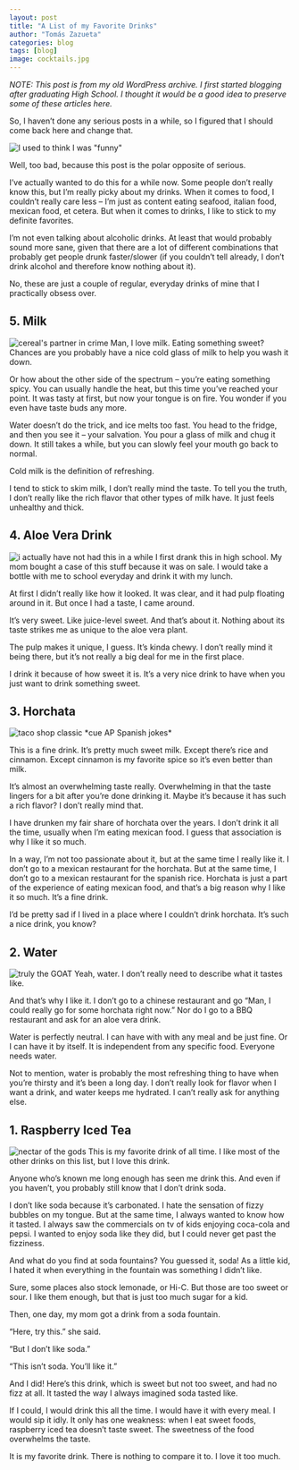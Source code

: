 ```yaml
---
layout: post
title: "A List of my Favorite Drinks"
author: "Tomás Zazueta"
categories: blog
tags: [blog]
image: cocktails.jpg
---
```


*NOTE: This post is from my old WordPress archive. I first started blogging after graduating High School. I thought it would be a good idea to preserve some of these articles here.*

So, I haven’t done any serious posts in a while, so I figured that I should come back here and change that.

![I used to think I was "funny"](assets/img/waitforit.png)

Well, too bad, because this post is the polar opposite of serious.

I’ve actually wanted to do this for a while now. Some people don’t really know this, but I’m really picky about my drinks. When it comes to food, I couldn’t really care less – I’m just as content eating seafood, italian food, mexican food, et cetera. But when it comes to drinks, I like to stick to my definite favorites.

I’m not even talking about alcoholic drinks. At least that would probably sound more sane, given that there are a lot of different combinations that probably get people drunk faster/slower (if you couldn’t tell already, I don’t drink alcohol and therefore know nothing about it).

No, these are just a couple of regular, everyday drinks of mine that I practically obsess over.

## 5. Milk
![cereal's partner in crime](assets/img/Milk_Aisle.jpg)
Man, I love milk. Eating something sweet? Chances are you probably have a nice cold glass of milk to help you wash it down.

Or how about the other side of the spectrum –  you’re eating something spicy. You can usually handle the heat, but this time you’ve reached your point. It was tasty at first, but now your tongue is on fire. You wonder if you even have taste buds any more.

Water doesn’t do the trick,  and ice melts too fast. You head to the fridge, and then you see it – your salvation. You pour a glass of milk and chug it down. It still takes a while, but you can slowly feel your mouth go back to normal.

Cold milk is the definition of refreshing.

I tend to stick to skim milk, I don’t really mind the taste. To tell you the truth, I don’t really like the rich flavor that other types of milk have. It just feels unhealthy and thick.

## 4. Aloe Vera Drink
![i actually have not had this in a while](assets/img/aloe.jpg)
I first drank this in high school. My mom bought a case of this stuff because it was on sale. I would take a bottle with me to school everyday and drink it with my lunch.

At first I didn’t really like how it looked. It was clear, and it had pulp floating around in it. But once I had a taste, I came around.

It’s very sweet. Like juice-level sweet. And that’s about it. Nothing about its taste strikes me as unique to the aloe vera plant.

The pulp makes it unique, I guess. It’s kinda chewy. I don’t really mind it being there, but it’s not really a big deal for me in the first place.

I drink it because of how sweet it is. It’s a very nice drink to have when you just want to drink something sweet.

## 3. Horchata
![taco shop classic](assets/img/horchata.png)
\*cue AP Spanish jokes*

This is a fine drink. It’s pretty much sweet milk. Except there’s rice and cinnamon. Except cinnamon is my favorite spice so it’s even better than milk.

It’s almost an overwhelming taste really. Overwhelming in that the taste lingers for a bit after you’re done drinking it. Maybe it’s because it has such a rich flavor? I don’t really mind that.

I have drunken my fair share of horchata over the years. I don’t drink it all the time, usually when I’m eating mexican food. I guess that association is why I like it so much.

In a way, I’m not too passionate about it, but at the same time I really like it. I don’t go to a mexican restaurant for the horchata. But at the same time, I don’t go to a mexican restaurant for the spanish rice. Horchata is just a part of the experience of eating mexican food, and that’s a big reason why I like it so much. It’s a fine drink.

I’d be pretty sad if I lived in a place where I couldn’t drink horchata. It’s such a nice drink, you know?

## 2. Water
![truly the GOAT](assets/img/Waterdrops.jpg)
Yeah, water. I don’t really need to describe what it tastes like.

And that’s why I like it. I don’t go to a chinese restaurant and go “Man, I could really go for some horchata right now.” Nor do I go to a BBQ restaurant and ask for an aloe vera drink.

Water is perfectly neutral. I can have with with any meal and be just fine. Or I can have it by itself. It is independent from any specific food. Everyone needs water.

Not to mention, water is probably the most refreshing thing to have when you’re thirsty and it’s been a long day. I don’t really look for flavor when I want a drink, and water keeps me hydrated. I can’t really ask for anything else.

## 1. Raspberry Iced Tea
![nectar of the gods](assets/img/raspberry.png)
This is my favorite drink of all time. I like most of the other drinks on this list, but I love this drink.

Anyone who’s known me long enough has seen me drink this. And even if you haven’t, you probably still know that I don’t drink soda.

I don’t like soda because it’s carbonated. I hate the sensation of fizzy bubbles on my tongue. But at the same time, I always wanted to know how it tasted. I always saw the commercials on tv of kids enjoying coca-cola and pepsi. I wanted to enjoy soda like they did, but I could never get past the fizziness.

And what do you find at soda fountains? You guessed it, soda! As a little kid, I hated it when everything in the fountain was something I didn’t like.

Sure, some places also stock lemonade, or Hi-C. But those are too sweet or sour. I like them enough, but that is just too much sugar for a kid.

Then, one day, my mom got a drink from a soda fountain.

“Here, try this.” she said.

“But I don’t like soda.”

“This isn’t soda. You’ll like it.”

And I did! Here’s this drink, which is sweet but not too sweet, and had no fizz at all. It tasted the way I always imagined soda tasted like.

If I could, I would drink this all the time. I would have it with every meal. I would sip it idly. It only has one weakness: when I eat sweet foods, raspberry iced tea doesn’t taste sweet. The sweetness of the food overwhelms the taste.

It is my favorite drink. There is nothing to compare it to. I love it too much.